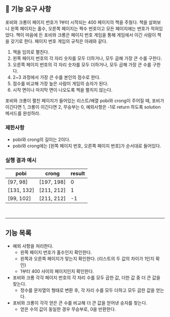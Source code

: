 ## 🚀 기능 요구 사항

포비와 크롱이 페이지 번호가 1부터 시작되는 400 페이지의 책을 주웠다. 책을 살펴보니 왼쪽 페이지는 홀수, 오른쪽 페이지는 짝수 번호이고 모든 페이지에는 번호가 적혀있었다. 책이 마음에 든 포비와 크롱은 페이지 번호 게임을 통해 게임에서 이긴 사람이 책을 갖기로 한다. 페이지 번호 게임의 규칙은 아래와 같다.

1. 책을 임의로 펼친다.
2. 왼쪽 페이지 번호의 각 자리 숫자를 모두 더하거나, 모두 곱해 가장 큰 수를 구한다.
3. 오른쪽 페이지 번호의 각 자리 숫자를 모두 더하거나, 모두 곱해 가장 큰 수를 구한다.
4. 2~3 과정에서 가장 큰 수를 본인의 점수로 한다.
5. 점수를 비교해 가장 높은 사람이 게임의 승자가 된다.
6. 시작 면이나 마지막 면이 나오도록 책을 펼치지 않는다.

포비와 크롱이 펼친 페이지가 들어있는 리스트/배열 pobi와 crong이 주어질 때, 포비가 이긴다면 1, 크롱이 이긴다면 2, 무승부는 0, 예외사항은 -1로 return 하도록 solution 메서드를 완성하라.

### 제한사항

- pobi와 crong의 길이는 2이다.
- pobi와 crong에는 [왼쪽 페이지 번호, 오른쪽 페이지 번호]가 순서대로 들어있다.

### 실행 결과 예시

| pobi | crong | result |
| --- | --- | --- |
| [97, 98] | [197, 198] | 0 |
| [131, 132] | [211, 212] | 1 |
| [99, 102] | [211, 212] | -1 |

<br>

---

## 기능 목록
- 예외 사항을 처리한다.
    - 왼쪽 페이지 번호가 홀수인지 확인한다.
    - 왼쪽과 오른쪽 페이지가 맞는지 확인한다. (리스트의 두 값의 차이가 1인지 확인)
    - 1부터 400 사이의 페이지인지 확인한다.
- 포비와 크롱 각각 페이지 번호의 각 자리 수를 모두 곱한 값, 더한 값 중 더 큰 값을 찾는다.
    - 정수를 문자열의 형태로 변환 후, 각 자리 수를 모두 더하고 모두 곱한 값을 얻는다.
- 포비와 크롱이 각각 얻은 큰 수를 비교해 더 큰 값을 얻어낸 승자를 찾는다.
    - 얻은 수의 값이 동일한 경우 무승부로, 0을 반환한다.